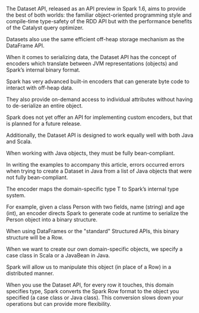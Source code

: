 The Dataset API, released as an API preview in Spark 1.6, aims to provide the best of both worlds: the familiar object-oriented programming style and compile-time type-safety of the RDD API but with the performance benefits of the Catalyst query optimizer.

Datasets also use the same efficient off-heap storage mechanism as the DataFrame API.


When it comes to serializing data, the Dataset API has the concept of encoders which translate between 
JVM representations (objects) and Spark’s internal binary format.

Spark has very advanced built-in encoders that can generate byte code to interact with 
off-heap data. 

They also provide on-demand access to individual attributes without having to 
de-serialize an entire object. 

Spark does not yet offer an API for implementing custom encoders, but that is planned for 
a future release.

Additionally, the Dataset API is designed to work equally well with both Java and Scala.

When working with Java objects, they must be fully bean-compliant.

In writing the examples to accompany this article, errors occurred errors when trying to create a Dataset in Java from a list of Java objects that were not fully bean-compliant.

The encoder maps the domain-specific type T to Spark’s internal type system.

For example, given a class Person with two fields, name (string) and age (int), an encoder directs Spark to generate code at runtime to serialize the Person object into a binary structure.

When using DataFrames or the "standard" Structured APIs, this binary structure will be a Row.

When we want to create our own domain-specific objects, we specify a case class in Scala or a JavaBean in Java.

Spark will allow us to manipulate this object (in place of a Row) in a distributed manner.

When you use the Dataset API, for every row it touches, this domain specifies type, Spark
converts the Spark Row format to the object you specified (a case class or Java class).
This conversion slows down your operations but can provide more flexibility.

